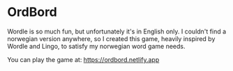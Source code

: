 # OrdBord

Wordle is so much fun, but unfortunately it's in English only. 
I couldn't find a norwegian version anywhere, so I created this game, heavily inspired by Wordle and Lingo, to satisfy my norwegian word game needs.

You can play the game at: https://ordbord.netlify.app
